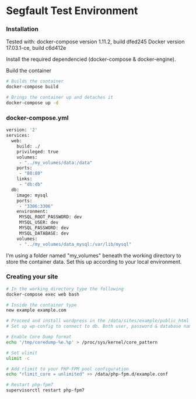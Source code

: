 # Segfault Test Environment

### Installation

Tested with:
docker-compose version 1.11.2, build dfed245
Docker version 17.03.1-ce, build c6d412e

Install the required dependencied (docker-compose & docker-engine).

Build the container

```sh
# Builds the container
docker-compose build

# Brings the container up and detaches it
docker-compose up -d 
```

### docker-compose.yml
```sh
version: '2'
services:
  web:
    build: ./
    privileged: true 
    volumes:
     - "../my_volumes/data:/data"
    ports:
     - "80:80"
    links:
     - "db:db"
  db:
    image: mysql
    ports:
     - "3306:3306"
    environment:
     MYSQL_ROOT_PASSWORD: dev
     MYSQL_USER: dev
     MYSQL_PASSWORD: dev
     MYSQL_DATABASE: dev
    volumes:
     - "../my_volumes/data_mysql:/var/lib/mysql"
```

I'm using a folder named "my_volumes" beneath the working directory to store the container data. Set this up according to your local environment.

### Creating your site

```sh
# In the working directory type the following
docker-compose exec web bash

# Inside the container type
new example example.com

# Proceed and install wordpress in the /data/sites/example/public_html folder
# Set up wp-config to connect to db. Both user, password & database name is "example"

# Enable Core Dump format
echo '/tmp/coredump-%e.%p' > /proc/sys/kernel/core_pattern

# Set ulimit
ulimit -c

# Add rlimit to your PHP-FPM pool configuration
echo "rlimit_core = unlimited" >> /data/php-fpm.d/example.conf

# Restart php-fpm7
supervisorctl restart php-fpm7
```

